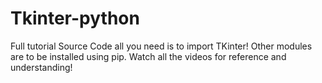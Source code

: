 # Tkinter-python
Full tutorial Source Code
all you need is to import TKinter!
Other modules are to be installed using pip.
Watch all the videos for reference and understanding!
